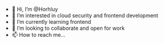 - 👋 Hi, I’m @Horhluy
- 👀 I’m interested in cloud security and frontend development
- 🌱 I’m currently learning frontend
- 💞️ I’m looking to collaborate and open for work
- 📫 How to reach me...

<!---
Horhluy/Horhluy is a ✨ special ✨ repository because its `README.md` (this file) appears on your GitHub profile.
You can click the Preview link to take a look at your changes.
--->
